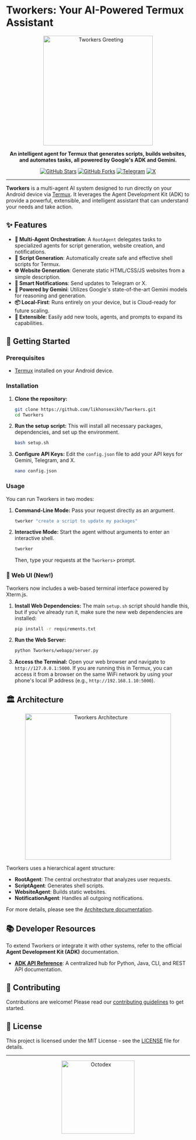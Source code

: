 # Tworkers: Your AI-Powered Termux Assistant

<p align="center">
  <img src="assets/hello.gif" alt="Tworkers Greeting" width="300"/>
</p>

<p align="center">
  <strong>An intelligent agent for Termux that generates scripts, builds websites, and automates tasks, all powered by Google's ADK and Gemini.</strong>
</p>

<p align="center">
  <a href="https://github.com/likhonsexikh/Tworkers/stargazers"><img src="https://img.shields.io/github/stars/likhonsexikh/Tworkers?style=social" alt="GitHub Stars"></a>
  <a href="https://github.com/likhonsexikh/Tworkers/network/members"><img src="https://img.shields.io/github/forks/likhonsexikh/Tworkers?style=social" alt="GitHub Forks"></a>
  <a href="https://t.me/likhonsheikh"><img src="https://img.shields.io/badge/Telegram-Likhon%20Sheikh-blue?logo=telegram" alt="Telegram"></a>
  <a href="https://x.com/likhonymous"><img src="https://img.shields.io/badge/X-Likhonymous-black?logo=x" alt="X"></a>
</p>

---

**Tworkers** is a multi-agent AI system designed to run directly on your Android device via [Termux](https://termux.dev/en/). It leverages the Agent Development Kit (ADK) to provide a powerful, extensible, and intelligent assistant that can understand your needs and take action.

## ✨ Features

*   **🤖 Multi-Agent Orchestration**: A `RootAgent` delegates tasks to specialized agents for script generation, website creation, and notifications.
*   **🐚 Script Generation**: Automatically create safe and effective shell scripts for Termux.
*   **🌐 Website Generation**: Generate static HTML/CSS/JS websites from a simple description.
*   **🔔 Smart Notifications**: Send updates to Telegram or X.
*   **🧠 Powered by Gemini**: Utilizes Google's state-of-the-art Gemini models for reasoning and generation.
*   **📦 Local-First**: Runs entirely on your device, but is Cloud-ready for future scaling.
*   **🔧 Extensible**: Easily add new tools, agents, and prompts to expand its capabilities.

## 🚀 Getting Started

### Prerequisites

*   [Termux](https://f-droid.org/en/packages/com.termux/) installed on your Android device.

### Installation

1.  **Clone the repository:**
    ```bash
    git clone https://github.com/likhonsexikh/Tworkers.git
    cd Tworkers
    ```

2.  **Run the setup script:**
    This will install all necessary packages, dependencies, and set up the environment.
    ```bash
    bash setup.sh
    ```

3.  **Configure API Keys:**
    Edit the `config.json` file to add your API keys for Gemini, Telegram, and X.
    ```bash
    nano config.json
    ```

### Usage

You can run Tworkers in two modes:

1.  **Command-Line Mode:**
    Pass your request directly as an argument.
    ```bash
    tworker "create a script to update my packages"
    ```

2.  **Interactive Mode:**
    Start the agent without arguments to enter an interactive shell.
    ```bash
    tworker
    ```
    Then, type your requests at the `Tworkers>` prompt.

### 🚀 Web UI (New!)

Tworkers now includes a web-based terminal interface powered by Xterm.js.

1.  **Install Web Dependencies:**
    The main `setup.sh` script should handle this, but if you've already run it, make sure the new web dependencies are installed:
    ```bash
    pip install -r requirements.txt
    ```

2.  **Run the Web Server:**
    ```bash
    python Tworkers/webapp/server.py
    ```

3.  **Access the Terminal:**
    Open your web browser and navigate to `http://127.0.0.1:5000`. If you are running this in Termux, you can access it from a browser on the same WiFi network by using your phone's local IP address (e.g., `http://192.168.1.10:5000`).

## 🏛️ Architecture

<p align="center">
  <img src="assets/octodex1.png" alt="Tworkers Architecture" width="400"/>
</p>

Tworkers uses a hierarchical agent structure:

*   **RootAgent**: The central orchestrator that analyzes user requests.
*   **ScriptAgent**: Generates shell scripts.
*   **WebsiteAgent**: Builds static websites.
*   **NotificationAgent**: Handles all outgoing notifications.

For more details, please see the [Architecture documentation](docs/architecture.md).

## 📚 Developer Resources

To extend Tworkers or integrate it with other systems, refer to the official **Agent Development Kit (ADK)** documentation.

*   **[ADK API Reference](docs/api_reference.md)**: A centralized hub for Python, Java, CLI, and REST API documentation.

## 🤝 Contributing

Contributions are welcome! Please read our [contributing guidelines](docs/contributing.md) to get started.

## 📝 License

This project is licensed under the MIT License - see the [LICENSE](LICENSE) file for details.

---

<p align="center">
  <img src="assets/octodex2.png" alt="Octodex" width="200"/>
</p>
